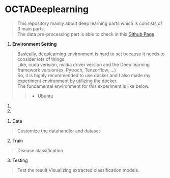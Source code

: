 # OCTADeeplearning

> This repository mainly about deep learning parts which is consists of 3 main parts.</br>
> The data pre-processing part is able to check in this [Github Page](https://github.com/nedleeds/OCTAPreprocessing).</br>
1. **Environment Setting**
> Basically, deeplearning environment is hard to set because it needs to consider lots of things.</br>
> Like, cuda verision, nvidia driver version and the Deep learning framework version(ex, Pytroch, Tensorflow, ...)</br>
> So, it is highly recommended to use docker and I also made my experiment environment by utilizing the docker.</br>
> The fundamental environment for this experiment is like below.
>> - Ubuntu 
1. 
2. 
> 


1. Data

> Customize the datahandler and dataset

2. Train

> Disease classification

3. Testing

> Test the result
> Visualizing extracted classification models.
